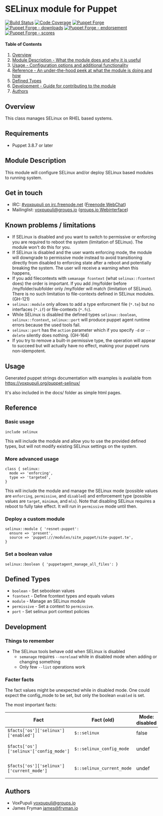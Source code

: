 # SELinux module for Puppet

[![Build Status](https://travis-ci.org/voxpupuli/puppet-selinux.png?branch=master)](https://travis-ci.org/voxpupuli/puppet-selinux)
[![Code Coverage](https://coveralls.io/repos/github/voxpupuli/puppet-selinux/badge.svg?branch=master)](https://coveralls.io/github/voxpupuli/puppet-selinux)
[![Puppet Forge](https://img.shields.io/puppetforge/v/puppet/selinux.svg)](https://forge.puppetlabs.com/puppet/selinux)
[![Puppet Forge - downloads](https://img.shields.io/puppetforge/dt/puppet/selinux.svg)](https://forge.puppetlabs.com/puppet/selinux)
[![Puppet Forge - endorsement](https://img.shields.io/puppetforge/e/puppet/selinux.svg)](https://forge.puppetlabs.com/puppet/selinux)
[![Puppet Forge - scores](https://img.shields.io/puppetforge/f/puppet/selinux.svg)](https://forge.puppetlabs.com/puppet/selinux)

#### Table of Contents

1. [Overview](#overview)
1. [Module Description - What the module does and why it is useful](#module-description)
1. [Usage - Configuration options and additional functionality](#usage)
1. [Reference - An under-the-hood peek at what the module is doing and how](#reference)
1. [Defined Types](#defined-types)
1. [Development - Guide for contributing to the module](#development)
1. [Authors](#authors)

## Overview

This class manages SELinux on RHEL based systems.

## Requirements

* Puppet 3.8.7 or later

## Module Description

This module will configure SELinux and/or deploy SELinux based modules to
running system.

## Get in touch

* IRC: [#voxpupuli on irc.freenode.net](irc://irc.freenode.net/voxpupuli) 
  ([Freenode WebChat](http://webchat.freenode.net/?channels=%23voxpupuli))
* Mailinglist: <voxpupuli@groups.io> 
  ([groups.io Webinterface](https://groups.io/g/voxpupuli/topics))


## Known problems / limitations

* If SELinux is disabled and you want to switch to permissive or enforcing you
  are required to reboot the system (limitation of SELinux). The module won't
  do this for you.
* If SELinux is disabled and the user wants enforcing mode, the module
  will downgrade to permissive mode instead to avoid transitioning directly from
  disabled to enforcing state after a reboot and potentially breaking the system.
  The user will receive a warning when this happens,
* If you add filecontexts with `semanage fcontext` (what `selinux::fcontext`
  does) the order is important. If you add /my/folder before /my/folder/subfolder
  only /my/folder will match (limitation of SELinux). There is no such limitation
  to file-contexts defined in SELinux modules. (GH-121)
* `selinux::module` only allows to add a type enforcment file (`*.te`) but no
  interfaces (`*.if`) or file-contexts (`*.fc`).
* While SELinux is disabled the defined types `selinux::boolean`, 
  `selinux::fcontext`, `selinux::port` will produce puppet agent runtime errors 
  because the used tools fail.
* `selinux::port` has the `action` parameter which  if you specify `-d` or 
  `--delete` silently does nothing. (GH-164)
* If you try to remove a built-in permissive type, the operation will appear to succeed
  but will actually have no effect, making your puppet runs non-idempotent.

## Usage

Generated puppet strings documentation with examples is available from
https://voxpupuli.org/puppet-selinux/

It's also included in the docs/ folder as simple html pages.

## Reference

### Basic usage

```puppet
include selinux
```

This will include the module and allow you to use the provided defined types,
but will not modify existing SELinux settings on the system.

### More advanced usage

```puppet
class { selinux:
  mode => 'enforcing',
  type => 'targeted',
}
```

This will include the module and manage the SELinux mode (possible values are
`enforcing`, `permissive`, and `disabled`) and enforcement type (possible values
are `target`, `minimum`, and `mls`). Note that disabling SELinux requires a reboot
to fully take effect. It will run in `permissive` mode until then.


### Deploy a custom module

```puppet
selinux::module { 'resnet-puppet':
  ensure => 'present',
  source => 'puppet:///modules/site_puppet/site-puppet.te',
}
```

### Set a boolean value

```puppet
selinux::boolean { 'puppetagent_manage_all_files': }
```

## Defined Types

* `boolean` - Set seboolean values
* `fcontext` - Define fcontext types and equals values
* `module` - Manage an SELinux module
* `permissive` - Set a context to `permissive`.
* `port` - Set selinux port context policies

## Development

### Things to remember

* The SELinux tools behave odd when SELinux is disabled
    * `semanage` requires `--noreload` while in disabled mode when
      adding or changing something
    * Only few `--list` operations work

### Facter facts

The fact values might be unexpected while in disabled mode. One could expect 
the config\_mode to be set, but only the boolean `enabled` is set.

The most important facts:

| Fact                                      | Fact (old)                | Mode: disabled | Mode: permissive                        | Mode:  enforcing                        |
|-------------------------------------------|---------------------------|----------------|-----------------------------------------|-----------------------------------------|
| `$facts['os']['selinux']['enabled']`      | `$::selinux`              | false          | true                                    | true                                    |
| `$facts['os']['selinux'['config_mode']`   | `$::selinux_config_mode`  | undef          | Value of SELINUX in /etc/selinux/config | Value of SELINUX in /etc/selinux/config |
| `$facts['os']['selinux']['current_mode']` | `$::selinux_current_mode` | undef          | Value of `getenforce` downcased         | Value of `getenforce` downcased         |

## Authors

* VoxPupuli <voxpupuli@groups.io>
* James Fryman <james@fryman.io>

